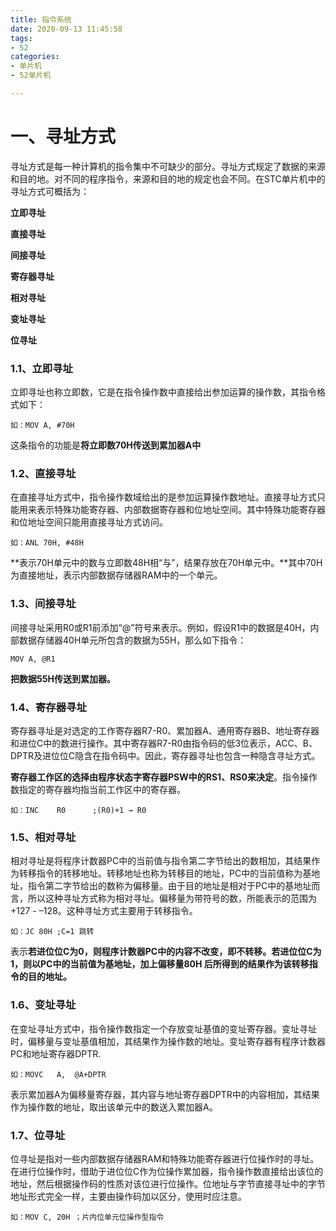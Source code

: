 ```yaml
---
title: 指令系统
date: 2020-09-13 11:45:58
tags:
- 52
categories:
- 单片机
- 52单片机

---
```


# 一、寻址方式 #

寻址方式是每一种计算机的指令集中不可缺少的部分。寻址方式规定了数据的来源和目的地。对不同的程序指令，来源和目的地的规定也会不同。在STC单片机中的寻址方式可概括为：

**立即寻址**

**直接寻址**

**间接寻址**

**寄存器寻址**

**相对寻址**

**变址寻址**

**位寻址**

### 1.1、立即寻址 ###
立即寻址也称立即数，它是在指令操作数中直接给出参加运算的操作数，其指令格式如下：

	如：MOV A, #70H 

这条指令的功能是**将立即数70H传送到累加器A中**


### 1.2、直接寻址 ###

在直接寻址方式中，指令操作数域给出的是参加运算操作数地址。直接寻址方式只能用来表示特殊功能寄存器、内部数据寄存器和位地址空间。其中特殊功能寄存器和位地址空间只能用直接寻址方式访问。

	如：ANL 70H, #48H

**表示70H单元中的数与立即数48H相“与”，结果存放在70H单元中。**其中70H为直接地址，表示内部数据存储器RAM中的一个单元。

### 1.3、间接寻址 ###

间接寻址采用R0或R1前添加“@”符号来表示。例如，假设R1中的数据是40H，内部数据存储器40H单元所包含的数据为55H，那么如下指令：

	MOV A, @R1

**把数据55H传送到累加器。**


### 1.4、寄存器寻址 ###

寄存器寻址是对选定的工作寄存器R7-R0、累加器A、通用寄存器B、地址寄存器和进位C中的数进行操作。其中寄存器R7-R0由指令码的低3位表示，ACC、B、DPTR及进位位C隐含在指令码中。因此，寄存器寻址也包含一种隐含寻址方式。

**寄存器工作区的选择由程序状态字寄存器PSW中的RS1、RS0来决定**。指令操作数指定的寄存器均指当前工作区中的寄存器。

	如：INC	 R0	 	 ;(R0)+1 → R0

### 1.5、相对寻址 ###

相对寻址是将程序计数器PC中的当前值与指令第二字节给出的数相加，其结果作为转移指令的转移地址。转移地址也称为转移目的地址，PC中的当前值称为基地址，指令第二字节给出的数称为偏移量。由于目的地址是相对于PC中的基地址而言，所以这种寻址方式称为相对寻址。偏移量为带符号的数，所能表示的范围为+127 - –128。这种寻址方式主要用于转移指令。

	如：JC 80H ;C=1 跳转

表示**若进位位C为0，则程序计数器PC中的内容不改变，即不转移。若进位位C为 1，则以PC中的当前值为基地址，加上偏移量80H 后所得到的结果作为该转移指令的目的地址。**

### 1.6、变址寻址 ###

在变址寻址方式中，指令操作数指定一个存放变址基值的变址寄存器。变址寻址时，偏移量与变址基值相加，其结果作为操作数的地址。变址寄存器有程序计数器PC和地址寄存器DPTR.

	如：MOVC	 A,	 @A+DPTR

表示累加器A为偏移量寄存器，其内容与地址寄存器DPTR中的内容相加，其结果作为操作数的地址，取出该单元中的数送入累加器A。

### 1.7、位寻址 ###

位寻址是指对一些内部数据存储器RAM和特殊功能寄存器进行位操作时的寻址。在进行位操作时，借助于进位位C作为位操作累加器，指令操作数直接给出该位的地址，然后根据操作码的性质对该位进行位操作。位地址与字节直接寻址中的字节地址形式完全一样，主要由操作码加以区分，使用时应注意。

	如：MOV C, 20H ；片内位单元位操作型指令